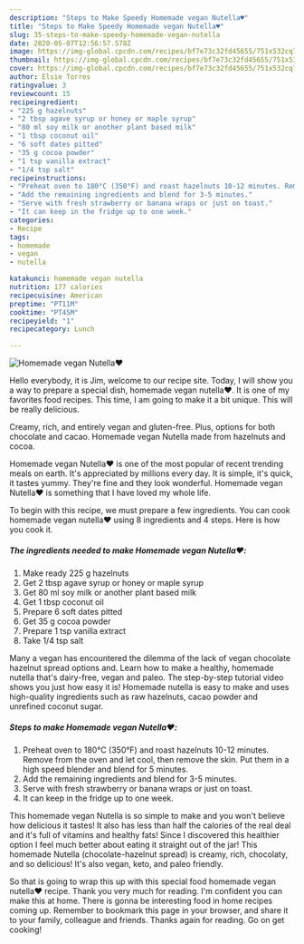 ```yaml
---
description: "Steps to Make Speedy Homemade vegan Nutella♥️"
title: "Steps to Make Speedy Homemade vegan Nutella♥️"
slug: 35-steps-to-make-speedy-homemade-vegan-nutella
date: 2020-05-07T12:56:57.578Z
image: https://img-global.cpcdn.com/recipes/bf7e73c32fd45655/751x532cq70/homemade-vegan-nutella♥️-recipe-main-photo.jpg
thumbnail: https://img-global.cpcdn.com/recipes/bf7e73c32fd45655/751x532cq70/homemade-vegan-nutella♥️-recipe-main-photo.jpg
cover: https://img-global.cpcdn.com/recipes/bf7e73c32fd45655/751x532cq70/homemade-vegan-nutella♥️-recipe-main-photo.jpg
author: Elsie Torres
ratingvalue: 3
reviewcount: 15
recipeingredient:
- "225 g hazelnuts"
- "2 tbsp agave syrup or honey or maple syrup"
- "80 ml soy milk or another plant based milk"
- "1 tbsp coconut oil"
- "6 soft dates pitted"
- "35 g cocoa powder"
- "1 tsp vanilla extract"
- "1/4 tsp salt"
recipeinstructions:
- "Preheat oven to 180°C (350°F) and roast hazelnuts 10-12 minutes. Remove from the oven and let cool, then remove the skin. Put them in a high speed blender and blend for 5 minutes."
- "Add the remaining ingredients and blend for 3-5 minutes."
- "Serve with fresh strawberry or banana wraps or just on toast."
- "It can keep in the fridge up to one week."
categories:
- Recipe
tags:
- homemade
- vegan
- nutella

katakunci: homemade vegan nutella 
nutrition: 177 calories
recipecuisine: American
preptime: "PT11M"
cooktime: "PT45M"
recipeyield: "1"
recipecategory: Lunch

---
```



![Homemade vegan Nutella♥️](https://img-global.cpcdn.com/recipes/bf7e73c32fd45655/751x532cq70/homemade-vegan-nutella♥️-recipe-main-photo.jpg)

Hello everybody, it is Jim, welcome to our recipe site. Today, I will show you a way to prepare a special dish, homemade vegan nutella♥️. It is one of my favorites food recipes. This time, I am going to make it a bit unique. This will be really delicious.

Creamy, rich, and entirely vegan and gluten-free. Plus, options for both chocolate and cacao. Homemade vegan Nutella made from hazelnuts and cocoa.

Homemade vegan Nutella♥️ is one of the most popular of recent trending meals on earth. It's appreciated by millions every day. It is simple, it's quick, it tastes yummy. They're fine and they look wonderful. Homemade vegan Nutella♥️ is something that I have loved my whole life.


To begin with this recipe, we must prepare a few ingredients. You can cook homemade vegan nutella♥️ using 8 ingredients and 4 steps. Here is how you cook it.

<!--inarticleads1-->

##### The ingredients needed to make Homemade vegan Nutella♥️:

1. Make ready 225 g hazelnuts
1. Get 2 tbsp agave syrup or honey or maple syrup
1. Get 80 ml soy milk or another plant based milk
1. Get 1 tbsp coconut oil
1. Prepare 6 soft dates pitted
1. Get 35 g cocoa powder
1. Prepare 1 tsp vanilla extract
1. Take 1/4 tsp salt


Many a vegan has encountered the dilemma of the lack of vegan chocolate hazelnut spread options and. Learn how to make a healthy, homemade nutella that&#39;s dairy-free, vegan and paleo. The step-by-step tutorial video shows you just how easy it is! Homemade nutella is easy to make and uses high-quality ingredients such as raw hazelnuts, cacao powder and unrefined coconut sugar. 

<!--inarticleads2-->

##### Steps to make Homemade vegan Nutella♥️:

1. Preheat oven to 180°C (350°F) and roast hazelnuts 10-12 minutes. Remove from the oven and let cool, then remove the skin. Put them in a high speed blender and blend for 5 minutes.
1. Add the remaining ingredients and blend for 3-5 minutes.
1. Serve with fresh strawberry or banana wraps or just on toast.
1. It can keep in the fridge up to one week.


This homemade vegan Nutella is so simple to make and you won&#39;t believe how delicious it tastes! It also has less than half the calories of the real deal and it&#39;s full of vitamins and healthy fats! Since I discovered this healthier option I feel much better about eating it straight out of the jar! This homemade Nutella (chocolate-hazelnut spread) is creamy, rich, chocolaty, and so delicious! It&#39;s also vegan, keto, and paleo friendly. 

So that is going to wrap this up with this special food homemade vegan nutella♥️ recipe. Thank you very much for reading. I'm confident you can make this at home. There is gonna be interesting food in home recipes coming up. Remember to bookmark this page in your browser, and share it to your family, colleague and friends. Thanks again for reading. Go on get cooking!
